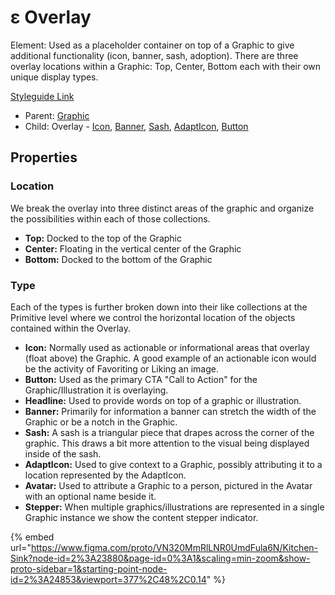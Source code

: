 # ε Overlay

Element: Used as a placeholder container on top of a Graphic to give additional functionality (icon, banner, sash, adoption). There are three overlay locations within a Graphic: Top, Center, Bottom each with their own unique display types.

[Styleguide Link](./)

* Parent: [Graphic](../)
* Child: Overlay - [Icon](ol-icon.md), [Banner](ol-banner.md), [Sash](ol-sash.md), [AdaptIcon](ol-adapticon.md), [Button](ol-button.md)

## Properties

### Location

We break the overlay into three distinct areas of the graphic and organize the possibilities within each of those collections.

* **Top:** Docked to the top of the Graphic
* **Center:** Floating in the vertical center of the Graphic
* **Bottom:** Docked to the bottom of the Graphic

### Type

Each of the types is further broken down into their like collections at the Primitive level where we control the horizontal location of the objects contained within the Overlay.

* **Icon:** Normally used as actionable or informational areas that overlay (float above) the Graphic. A good example of an actionable icon would be the activity of Favoriting or Liking an image.
* **Button:** Used as the primary CTA "Call to Action" for the Graphic/Illustration it is overlaying.
* **Headline:** Used to provide words on top of a graphic or illustration.
* **Banner:** Primarily for information a banner can stretch the width of the Graphic or be a notch in the Graphic.
* **Sash:** A sash is a triangular piece that drapes across the corner of the graphic. This draws a bit more attention to the visual being displayed inside of the sash.
* **AdaptIcon:** Used to give context to a Graphic, possibly attributing it to a location represented by the AdaptIcon.
* **Avatar:** Used to attribute a Graphic to a person, pictured in the Avatar with an optional name beside it.
* **Stepper:** When multiple graphics/illustrations are represented in a single Graphic instance we show the content stepper indicator.

{% embed url="https://www.figma.com/proto/VN320MmRlLNR0UmdFula6N/Kitchen-Sink?node-id=2%3A23880&page-id=0%3A1&scaling=min-zoom&show-proto-sidebar=1&starting-point-node-id=2%3A24853&viewport=377%2C48%2C0.14" %}

